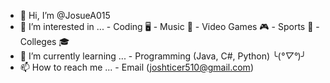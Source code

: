 - 👋 Hi, I’m @JosueA015
- 👀 I’m interested in ...
      - Coding 🖥️
      - Music 🎼
      - Video Games 🎮
      - Sports 🏈
  		- Colleges 🎓
- 🌱 I’m currently learning ...
      - Programming (Java, C#, Python) ╰(*°▽°*)╯
- 📫 How to reach me ...
      - Email (joshticer510@gmail.com)

<!---
JosueA015/JosueA015 is a ✨ special ✨ repository because its `README.md` (this file) appears on your GitHub profile.
You can click the Preview link to take a look at your changes.
--->
